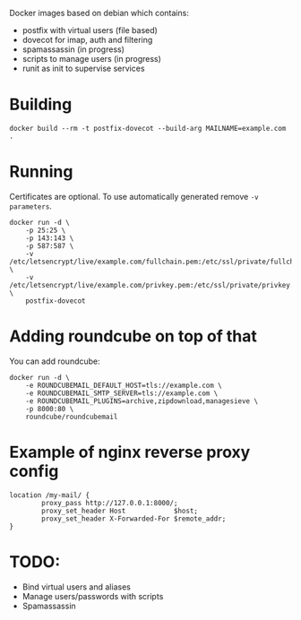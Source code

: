Docker images based on debian which contains:
* postfix with virtual users (file based)
* dovecot for imap, auth and filtering
* spamassassin (in progress)
* scripts to manage users (in progress)
* runit as init to supervise services

# Building
```
docker build --rm -t postfix-dovecot --build-arg MAILNAME=example.com .
```

# Running
Certificates are optional. To use automatically generated remove `-v parameters`.
```
docker run -d \
    -p 25:25 \
    -p 143:143 \
    -p 587:587 \
    -v /etc/letsencrypt/live/example.com/fullchain.pem:/etc/ssl/private/fullchain.pem \
    -v /etc/letsencrypt/live/example.com/privkey.pem:/etc/ssl/private/privkey.pem \
    postfix-dovecot
```

# Adding roundcube on top of that
You can add roundcube:
```
docker run -d \
    -e ROUNDCUBEMAIL_DEFAULT_HOST=tls://example.com \
    -e ROUNDCUBEMAIL_SMTP_SERVER=tls://example.com \
    -e ROUNDCUBEMAIL_PLUGINS=archive,zipdownload,managesieve \
    -p 8000:80 \
    roundcube/roundcubemail
```

# Example of nginx reverse proxy config
```
location /my-mail/ {
        proxy_pass http://127.0.0.1:8000/;
        proxy_set_header Host            $host;
        proxy_set_header X-Forwarded-For $remote_addr;
}
```

# TODO:
* Bind virtual users and aliases
* Manage users/passwords with scripts
* Spamassassin
